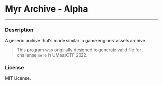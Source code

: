 # Myr Archive - Alpha

---

### Description

A generic archive that's made similar to game engines' assets archive.

> This program was originally designed to generate valid file for challenge `mere` in UMassCTF 2022.

### License

MIT License.